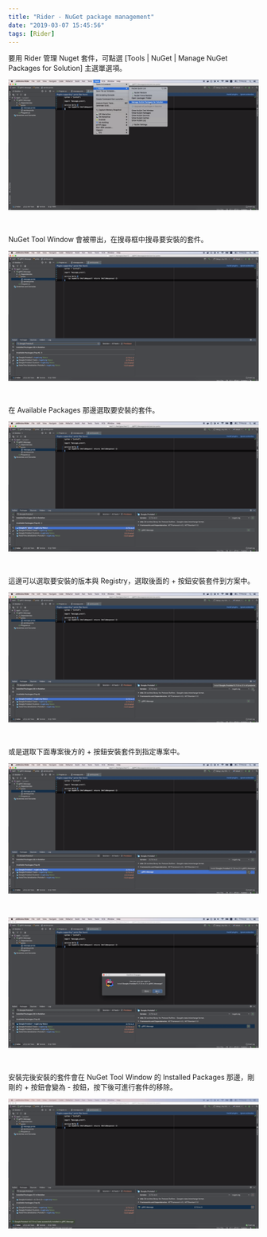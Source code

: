 ```yaml
---
title: "Rider - NuGet package management"
date: "2019-03-07 15:45:56"
tags: [Rider]
---
```



要用 Rider 管理 Nuget 套件，可點選 [Tools | NuGet | Manage NuGet Packages for Solution] 主選單選項。  

<!-- More -->

![1.png](1.png)

<br/>


NuGet Tool Window 會被帶出，在搜尋框中搜尋要安裝的套件。  

![2.png](2.png)

<br/>


在 Available Packages 那邊選取要安裝的套件。  

![3.png](3.png)

<br/>


這邊可以選取要安裝的版本與 Registry，選取後面的 + 按鈕安裝套件到方案中。  

![4.png](4.png)

<br/>


或是選取下面專案後方的 + 按鈕安裝套件到指定專案中。  

![5.png](5.png)

<br/>


![6.png](6.png)

<br/>


安裝完後安裝的套件會在 NuGet Tool Window 的 Installed Packages 那邊，剛剛的 + 按鈕會變為 - 按鈕，按下後可進行套件的移除。

![7.png](7.png)

<br/>
